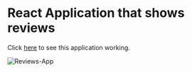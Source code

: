 # React Application that shows reviews
Click [here](https://rodrigues-reviews.netlify.app/) to see this application working.

![Reviews-App](https://user-images.githubusercontent.com/76739275/139587416-cd2af7ac-ef75-4a1d-bf39-82c512171f50.png)
